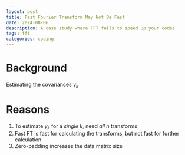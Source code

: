 ```yaml
---
layout: post
title: Fast Fourier Transform May Not Be Fast
date: 2024-08-06
description: A case study where FFT fails to speed up your codes
tags: fft
categories: coding
---
```


# Background
Estimating the covariances $\gamma_k$

# Reasons
  1. To estimate $\gamma_k$ for a *single* $k$, need *all n* transforms
  2. Fast FT is fast for calculating the transforms, but not fast for further calculation
  3. Zero-padding increases the data matrix size

